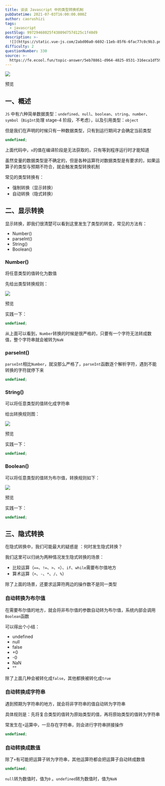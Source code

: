 ```yaml
---
title: 谈谈 Javascript 中的类型转换机制
pubDatetime: 2021-07-03T16:00:00.000Z
author: caorushizi
tags:
  - javascript
postSlug: 99729468025f43809d757d125c1f40d9
description: >-
  ![](https://static.vue-js.com/2abd00a0-6692-11eb-85f6-6fac77c0c9b3.png)预览一、概述----`JS`中有六种简单数据类型：`und
difficulty: 2
questionNumber: 330
source: >-
  https://fe.ecool.fun/topic-answer/5eb78861-d964-4825-8531-316eca1df596?orderBy=updateTime&order=desc&tagId=10
---
```


![](https://static.vue-js.com/2abd00a0-6692-11eb-85f6-6fac77c0c9b3.png)

预览

## 一、概述

`JS` 中有六种简单数据类型：`undefined`、`null`、`boolean`、`string`、`number`、`symbol`（`BigInt`处理 stage-4 阶段，不考虑），以及引用类型：`object`

但是我们在声明的时候只有一种数据类型，只有到运行期间才会确定当前类型

```typescript
undefined;
```

上面代码中，`x`的值在编译阶段是无法获取的，只有等到程序运行时才能知道

虽然变量的数据类型是不确定的，但是各种运算符对数据类型是有要求的，如果运算子的类型与预期不符合，就会触发类型转换机制

常见的类型转换有：

- 强制转换（显示转换）
- 自动转换（隐式转换）

## 二、显示转换

显示转换，即我们很清楚可以看到这里发生了类型的转变，常见的方法有：

- Number()
- parseInt()
- String()
- Boolean()

### Number()

将任意类型的值转化为数值

先给出类型转换规则：

![](https://static.vue-js.com/915b7300-6692-11eb-ab90-d9ae814b240d.png)

预览

实践一下：

```typescript
undefined;
```

从上面可以看到，`Number`转换的时候是很严格的，只要有一个字符无法转成数值，整个字符串就会被转为`NaN`

### parseInt()

`parseInt`相比`Number`，就没那么严格了，`parseInt`函数逐个解析字符，遇到不能转换的字符就停下来

```typescript
undefined;
```

### String()

可以将任意类型的值转化成字符串

给出转换规则图：

![](https://static.vue-js.com/48dd8eb0-6692-11eb-85f6-6fac77c0c9b3.png)

预览

实践一下：

```typescript
undefined;
```

### Boolean()

可以将任意类型的值转为布尔值，转换规则如下：

![](https://static.vue-js.com/53bdad10-6692-11eb-ab90-d9ae814b240d.png)

预览

实践一下：

```typescript
undefined;
```

## 三、隐式转换

在隐式转换中，我们可能最大的疑惑是 ：何时发生隐式转换？

我们这里可以归纳为两种情况发生隐式转换的场景：

- 比较运算（`==`、`!=`、`>`、`<`）、`if`、`while`需要布尔值地方
- 算术运算（`+`、`-`、`*`、`/`、`%`）

除了上面的场景，还要求运算符两边的操作数不是同一类型

### 自动转换为布尔值

在需要布尔值的地方，就会将非布尔值的参数自动转为布尔值，系统内部会调用`Boolean`函数

可以得出个小结：

- undefined
- null
- false
- +0
- \-0
- NaN
- ""

除了上面几种会被转化成`false`，其他都换被转化成`true`

### 自动转换成字符串

遇到预期为字符串的地方，就会将非字符串的值自动转为字符串

具体规则是：先将复合类型的值转为原始类型的值，再将原始类型的值转为字符串

常发生在`+`运算中，一旦存在字符串，则会进行字符串拼接操作

```typescript
undefined;
```

### 自动转换成数值

除了`+`有可能把运算子转为字符串，其他运算符都会把运算子自动转成数值

```typescript
undefined;
```

`null`转为数值时，值为`0` 。`undefined`转为数值时，值为`NaN`

